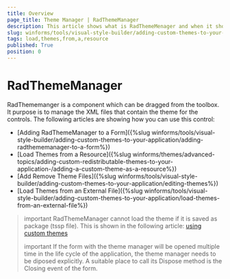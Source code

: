 ```yaml
---
title: Overview
page_title: Theme Manager | RadThemeManager
description: This article shows what is RadThemeMenager and when it should be used.
slug: winforms/tools/visual-style-builder/adding-custom-themes-to-your-application/load-themes-from-a-resource
tags: load,themes,from,a,resource
published: True
position: 0
---
```



# RadThemeManager

RadThememanger is a component which can be dragged from the toolbox. It purpose is to manage the XML files that contain the theme for the controls. The following articles are showing how you can use this control: 

* [Adding RadThemeManager to a Form]({%slug winforms/tools/visual-style-builder/adding-custom-themes-to-your-application/adding-radthememanager-to-a-form%})
* [Load Themes from a Resource]({%slug winforms/themes/advanced-topics/adding-custom-redistributable-themes-to-your-application-/adding-a-custom-theme-as-a-resource%})
* [Add Remove Theme Files]({%slug winforms/tools/visual-style-builder/adding-custom-themes-to-your-application/editing-themes%})
* [Load Themes from an External File]({%slug winforms/tools/visual-style-builder/adding-custom-themes-to-your-application/load-themes-from-an-external-file%})

>important RadThemeManager cannot load the theme if it is saved as package (tssp file). This is shown in the following article: [using custom themes](https://docs.telerik.com/devtools/winforms/styling-and-appearance/using-custom-themes)
>
>important If the form with the theme manager will be opened multiple time in the life cycle of the application, the theme manager needs to be diposed explicitly. A suitable place to call its Dispose method is the Closing event of the form.
>
